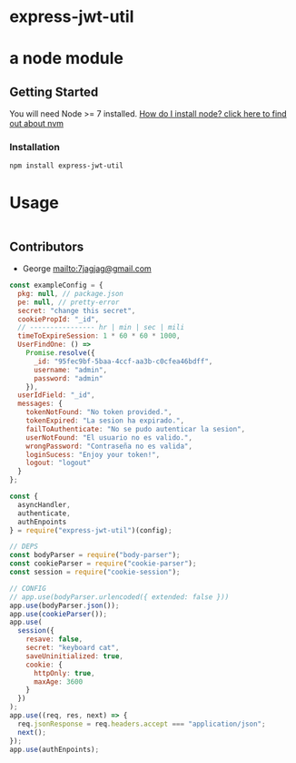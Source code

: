 # express-jwt-util

# a node module

## Getting Started

You will need Node >= 7 installed. [How do I install node? click here to find out about nvm](https://github.com/creationix/nvm#installation)

### Installation

```sh
npm install express-jwt-util
```

# Usage

```sh

```

## Contributors

* George <mailto:7jagjag@gmail.com>

```js
const exampleConfig = {
  pkg: null, // package.json
  pe: null, // pretty-error
  secret: "change this secret",
  cookiePropId: "_id",
  // ---------------- hr | min | sec | mili
  timeToExpireSession: 1 * 60 * 60 * 1000,
  UserFindOne: () =>
    Promise.resolve({
      _id: "95fec9bf-5baa-4ccf-aa3b-c0cfea46bdff",
      username: "admin",
      password: "admin"
    }),
  userIdField: "_id",
  messages: {
    tokenNotFound: "No token provided.",
    tokenExpired: "La sesion ha expirado.",
    failToAuthenticate: "No se pudo autenticar la sesion",
    userNotFound: "El usuario no es valido.",
    wrongPassword: "Contraseña no es valida",
    loginSucess: "Enjoy your token!",
    logout: "logout"
  }
};

const {
  asyncHandler,
  authenticate,
  authEnpoints
} = require("express-jwt-util")(config);

// DEPS
const bodyParser = require("body-parser");
const cookieParser = require("cookie-parser");
const session = require("cookie-session");

// CONFIG
// app.use(bodyParser.urlencoded({ extended: false }))
app.use(bodyParser.json());
app.use(cookieParser());
app.use(
  session({
    resave: false,
    secret: "keyboard cat",
    saveUninitialized: true,
    cookie: {
      httpOnly: true,
      maxAge: 3600
    }
  })
);
app.use((req, res, next) => {
  req.jsonResponse = req.headers.accept === "application/json";
  next();
});
app.use(authEnpoints);
```
